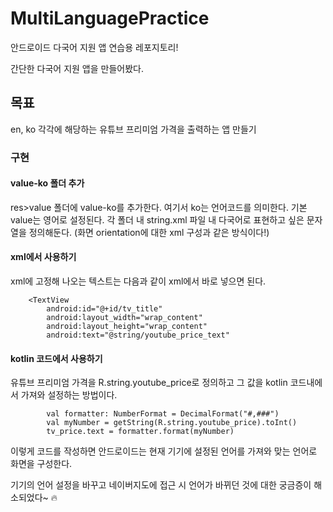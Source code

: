 # MultiLanguagePractice
안드로이드 다국어 지원 앱 연습용 레포지토리!

간단한 다국어 지원 앱을 만들어봤다.

## 목표
en, ko 각각에 해당하는 유튜브 프리미엄 가격을 출력하는 앱 만들기

### 구현
#### value-ko 폴더 추가
res>value 폴더에 value-ko를 추가한다. 여기서 ko는 언어코드를 의미한다. 기본 value는 영어로 설정된다. 각 폴더 내 string.xml 파일 내 다국어로 표현하고 싶은 문자열을 정의해둔다. (화면 orientation에 대한 xml 구성과 같은 방식이다!)
#### xml에서 사용하기
xml에 고정해 나오는 텍스트는 다음과 같이 xml에서 바로 넣으면 된다.
```
    <TextView
        android:id="@+id/tv_title"
        android:layout_width="wrap_content"
        android:layout_height="wrap_content"
        android:text="@string/youtube_price_text"
```
#### kotlin 코드에서 사용하기
유튜브 프리미엄 가격을 R.string.youtube_price로 정의하고 그 값을 kotlin 코드내에서 가져와 설정하는 방법이다.
```
        val formatter: NumberFormat = DecimalFormat("#,###")
        val myNumber = getString(R.string.youtube_price).toInt()
        tv_price.text = formatter.format(myNumber)
```

이렇게 코드를 작성하면 안드로이드는 현재 기기에 설정된 언어를 가져와 맞는 언어로 화면을 구성한다.

기기의 언어 설정을 바꾸고 네이버지도에 접근 시 언어가 바뀌던 것에 대한 궁금증이 해소되었다~ 🔥
